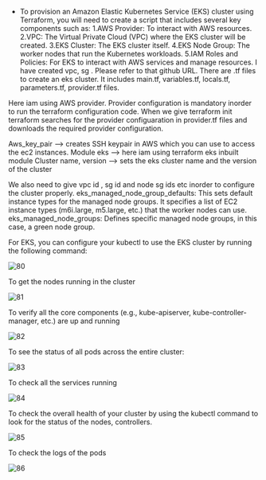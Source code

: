 * To provision an Amazon Elastic Kubernetes Service (EKS) cluster using Terraform, you will need to create a script that includes several key components such as:
1.AWS Provider: To interact with AWS resources.
2.VPC: The Virtual Private Cloud (VPC) where the EKS cluster will be created.
3.EKS Cluster: The EKS cluster itself.
4.EKS Node Group: The worker nodes that run the Kubernetes workloads.
5.IAM Roles and Policies: For EKS to interact with AWS services and manage resources.
I have created vpc, sg . Please refer to that github URL.
There are .tf files to create an eks cluster. It includes main.tf, variables.tf, locals.tf, parameters.tf, provider.tf files.

Here iam using AWS provider. Provider configuration is mandatory inorder to run the terraform configuration code.
When we give terraform init terraform searches for the provider configuaration in provider.tf files and downloads the required provider configuration.

Aws_key_pair --> creates SSH keypair in AWS which you can use to access the ec2 instances.
Module eks --> here iam using terraform eks inbuilt module
Cluster name, version --> sets the eks cluster name and the version of the cluster

We also need to give vpc id , sg id and node sg ids etc inorder to configure the cluster properly.
eks_managed_node_group_defaults: This sets default instance types for the managed node groups. It specifies a list of EC2 instance types (m6i.large, m5.large, etc.) that the worker nodes can use.
eks_managed_node_groups: Defines specific managed node groups, in this case, a green node group.

For EKS, you can configure your kubectl to use the EKS cluster by running the following command:

![80](https://github.com/user-attachments/assets/5bac3c45-1e5f-445a-b8c3-bd507e6fd8f4)

To get the nodes running in the cluster

![81](https://github.com/user-attachments/assets/cfbfb3ff-7006-425b-a983-c5521381350c)

To  verify all the core components (e.g., kube-apiserver, kube-controller-manager, etc.) are up and running

![82](https://github.com/user-attachments/assets/696ea7a3-2573-44e8-b8f4-476f874f8e72)

To see the status of all pods across the entire cluster:

![83](https://github.com/user-attachments/assets/19fac513-5d9b-471c-b264-64f28e0f5ce5)

To check all the services running

![84](https://github.com/user-attachments/assets/0d6719fd-ef85-4fde-af6f-3b3142915a32)

To check the overall health of your cluster by using the kubectl command to look for the status of the nodes, controllers.

![85](https://github.com/user-attachments/assets/b042f0ca-51a5-48d6-a0c9-12b1b92688b1)

To check the logs of the pods 

![86](https://github.com/user-attachments/assets/73c95be3-450f-42b0-b569-eafef95e2acb)

